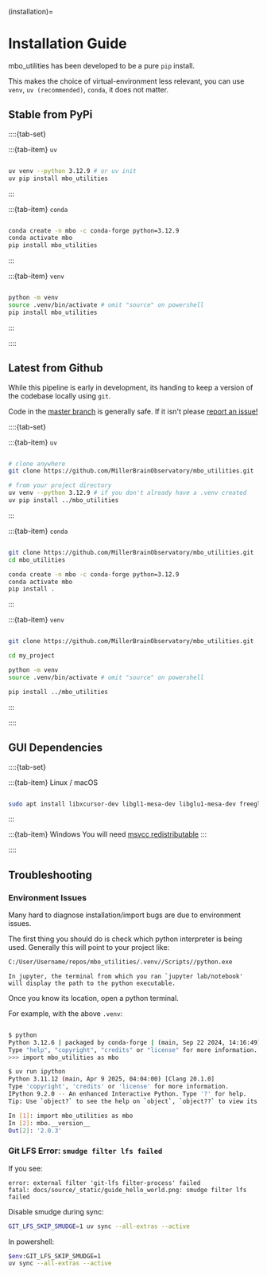 (installation)=
# Installation Guide


mbo_utilities has been developed to be a pure `pip` install.

This makes the choice of virtual-environment less relevant, you can use `venv`, `uv (recommended)`, `conda`, it does not matter.

## Stable from PyPi

::::{tab-set}

:::{tab-item} `uv`

```bash

uv venv --python 3.12.9 # or uv init
uv pip install mbo_utilities

```

:::

:::{tab-item} `conda`

```bash

conda create -n mbo -c conda-forge python=3.12.9
conda activate mbo
pip install mbo_utilities 

```

:::

:::{tab-item} `venv`

```bash

python -m venv
source .venv/bin/activate # omit "source" on powershell
pip install mbo_utilities

```

:::

::::

## Latest from Github

While this pipeline is early in development, its handing to keep a version of the codebase locally using `git`.

Code in the [master branch](https://github.com/MillerBrainObservatory/mbo_utilities/tree/master) is generally safe.
If it isn't please [report an issue!](https://github.com/MillerBrainObservatory/mbo_utilities/issues)

::::{tab-set}

:::{tab-item} `uv`

```bash

# clone anywhere
git clone https://github.com/MillerBrainObservatory/mbo_utilities.git

# from your project directory
uv venv --python 3.12.9 # if you don't already have a .venv created
uv pip install ../mbo_utilities

```

:::

:::{tab-item} `conda`

```bash

git clone https://github.com/MillerBrainObservatory/mbo_utilities.git
cd mbo_utilities

conda create -n mbo -c conda-forge python=3.12.9
conda activate mbo
pip install . 

```

:::

:::{tab-item} `venv`

```bash

git clone https://github.com/MillerBrainObservatory/mbo_utilities.git

cd my_project

python -m venv
source .venv/bin/activate # omit "source" on powershell

pip install ../mbo_utilities

```

:::

::::

## GUI Dependencies

::::{tab-set}

:::{tab-item} Linux / macOS

```bash

sudo apt install libxcursor-dev libgl1-mesa-dev libglu1-mesa-dev freeglut3-dev

```

:::

:::{tab-item} Windows
You will need [msvcc redistributable](https://learn.microsoft.com/en-us/cpp/windows/latest-supported-vc-redist?view=msvc-170#visual-studio-2015-2017-2019-and-2022)
:::

::::

## Troubleshooting

### Environment Issues

Many hard to diagnose installation/import bugs are due to environment issues.

The first thing you should do is check which python interpreter is being used. Generally this 
will point to your project like:

``` bash
C:/User/Username/repos/mbo_utilities/.venv//Scripts//python.exe
```

``` {figure} ./_images/env_jupyter.png
In jupyter, the terminal from which you ran `jupyter lab/notebook' will display the path to the python executable.
```

Once you know its location, open a python terminal.

For example, with the above `.venv`:

``` bash

$ python
Python 3.12.6 | packaged by conda-forge | (main, Sep 22 2024, 14:16:49) [GCC 13.3.0] on linux
Type "help", "copyright", "credits" or "license" for more information.
>>> import mbo_utilities as mbo

$ uv run ipython
Python 3.11.12 (main, Apr 9 2025, 04:04:00) [Clang 20.1.0]
Type 'copyright', 'credits' or 'license' for more information.
IPython 9.2.0 -- An enhanced Interactive Python. Type '?' for help.
Tip: Use `object?` to see the help on `object`, `object??` to view its source

In [1]: import mbo_utilities as mbo
In [2]: mbo.__version__
Out[2]: '2.0.3'
```

### Git LFS Error: `smudge filter lfs failed`

If you see:

```
error: external filter 'git-lfs filter-process' failed
fatal: docs/source/_static/guide_hello_world.png: smudge filter lfs failed
```

Disable smudge during sync:

```bash
GIT_LFS_SKIP_SMUDGE=1 uv sync --all-extras --active
```

In powershell:

```bash
$env:GIT_LFS_SKIP_SMUDGE=1
uv sync --all-extras --active
```

